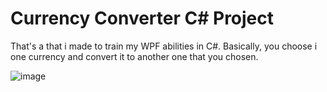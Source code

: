 # Currency Converter C# Project

That's a that i made to train my WPF abilities in C#. 
Basically, you choose i one currency and convert it to another one that you chosen.

![image](https://github.com/user-attachments/assets/53e765bc-7d4c-46b1-b358-df198fded9b2)

